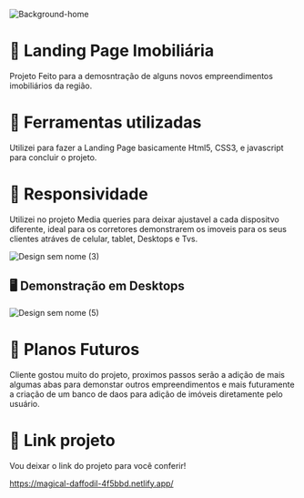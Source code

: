 ![Background-home](https://github.com/xtiagord/Imobiliaria2/assets/111028283/4d734f80-3f43-4348-8235-d9c509d94bd3)
# 🏡 Landing Page Imobiliária
Projeto Feito para a demosntração de alguns novos empreendimentos imobiliários da região. 

# 🔨 Ferramentas utilizadas
Utilizei para fazer a Landing Page basicamente Html5, CSS3, e javascript para concluir o projeto.

# 📲 Responsividade
Utilizei no projeto Media queries para deixar ajustavel a cada dispositvo diferente, ideal para os corretores demonstrarem os imoveis para os seus clientes atráves de celular, tablet, Desktops e Tvs.

![Design sem nome (3)](https://github.com/xtiagord/Imobiliaria2/assets/111028283/dc2361f9-1dde-48cb-ac20-5410bb563d6a)

## 🖥 Demonstração em Desktops
![Design sem nome (5)](https://github.com/xtiagord/Imobiliaria2/assets/111028283/e7f5b250-093b-4a70-92b9-73a242642de1)

# 🎯 Planos Futuros
Cliente gostou muito do projeto, proximos passos serão a adição de mais algumas abas para demonstar outros empreendimentos e mais futuramente a criação de um banco de daos para adição de imóveis diretamente pelo usuário.

# 📂 Link projeto
Vou deixar o link do projeto para você conferir! 

https://magical-daffodil-4f5bbd.netlify.app/

